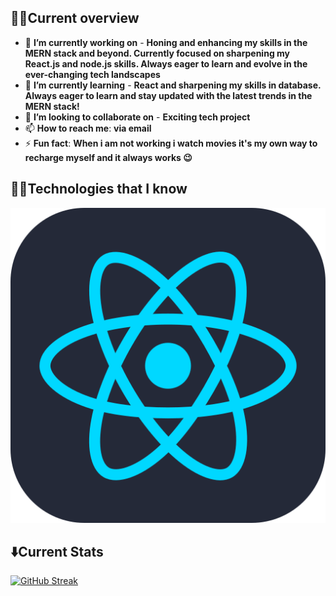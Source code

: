 <!-- ## Cover
<iframe src="https://giphy.com/embed/26DoiqmYcxgFICb3G" width="480" height="480" frameBorder="0" class="giphy-embed" allowFullScreen></iframe> -->
<!-- ![The San Juan Mountains are beautiful!](/images//JavaScript%201.jpg "San Juan Mountains") -->
## 👨‍💼Current overview


- 🔭 **I’m currently working on** - **Honing and enhancing my skills in the MERN stack and beyond. Currently focused on sharpening my React.js and node.js skills. Always eager to learn and evolve in the ever-changing tech landscapes**
- 🌱 **I’m currently learning** - **React and sharpening my skills in database. Always eager to learn and stay updated with the latest trends in the MERN stack!** 
- 👯 **I’m looking to collaborate on** - **Exciting tech project**
- 📫 **How to reach me**: **via email**
- ⚡ **Fun fact**: **When i am not working i watch movies it's my own way to recharge myself and it always works 😉**

## 👨‍💻Technologies that I know

<p align="center">
  <a href="https://skillicons.dev">
    <img src='/images/React-Dark.svg' />
  </a>
</p>

## ⬇️Current Stats
 
[![GitHub Streak](https://github-readme-streak-stats.herokuapp.com?user=Masud-Rahman22&theme=midnight-purple&hide_border=true&date_format=M%20j%5B%2C%20Y%5D&card_width=1001&fire=645B61)](https://git.io/streak-stats)
